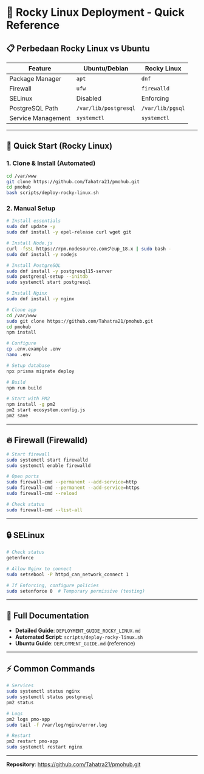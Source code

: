 # 🎯 Rocky Linux Deployment - Quick Reference

## 📋 Perbedaan Rocky Linux vs Ubuntu

| Feature | Ubuntu/Debian | Rocky Linux |
|---------|--------------|-------------|
| Package Manager | `apt` | `dnf` |
| Firewall | `ufw` | `firewalld` |
| SELinux | Disabled | Enforcing |
| PostgreSQL Path | `/var/lib/postgresql` | `/var/lib/pgsql` |
| Service Management | `systemctl` | `systemctl` |

---

## 🚀 Quick Start (Rocky Linux)

### 1. Clone & Install (Automated)
```bash
cd /var/www
git clone https://github.com/Tahatra21/pmohub.git
cd pmohub
bash scripts/deploy-rocky-linux.sh
```

### 2. Manual Setup
```bash
# Install essentials
sudo dnf update -y
sudo dnf install -y epel-release curl wget git

# Install Node.js
curl -fsSL https://rpm.nodesource.comグeup_18.x | sudo bash -
sudo dnf install -y nodejs

# Install PostgreSQL
sudo dnf install -y postgresql15-server
sudo postgresql-setup --initdb
sudo systemctl start postgresql

# Install Nginx
sudo dnf install -y nginx

# Clone app
cd /var/www
sudo git clone https://github.com/Tahatra21/pmohub.git
cd pmohub
npm install

# Configure
cp .env.example .env
nano .env

# Setup database
npx prisma migrate deploy

# Build
npm run build

# Start with PM2
npm install -g pm2
pm2 start ecosystem.config.js
pm2 save
```

---

## 🔥 Firewall (Firewalld)

```bash
# Start firewall
sudo systemctl start firewalld
sudo systemctl enable firewalld

# Open ports
sudo firewall-cmd --permanent --add-service=http
sudo firewall-cmd --permanent --add-service=https
sudo firewall-cmd --reload

# Check status
sudo firewall-cmd --list-all
```

---

## 🔒 SELinux

```bash
# Check status
getenforce

# Allow Nginx to connect
sudo setsebool -P httpd_can_network_connect 1

# If Enforcing, configure policies
sudo setenforce 0  # Temporary permissive (testing)
```

---

## 📖 Full Documentation

- **Detailed Guide**: `DEPLOYMENT_GUIDE_ROCKY_LINUX.md`
- **Automated Script**: `scripts/deploy-rocky-linux.sh`
- **Ubuntu Guide**: `DEPLOYMENT_GUIDE.md` (reference)

---

## ⚡ Common Commands

```bash
# Services
sudo systemctl status nginx
sudo systemctl status postgresql
pm2 status

# Logs
pm2 logs pmo-app
sudo tail -f /var/log/nginx/error.log

# Restart
pm2 restart pmo-app
sudo systemctl restart nginx
```

---

**Repository**: https://github.com/Tahatra21/pmohub.git

